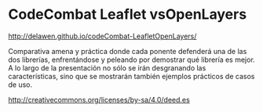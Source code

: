 CodeCombat Leaflet vsOpenLayers
===============================

http://delawen.github.io/codeCombat-LeafletOpenLayers/

Comparativa amena y práctica donde cada ponente defenderá una de las dos librerías, enfrentándose y peleando por demostrar qué librería es mejor. A lo largo de la presentación no sólo se irán desgranando las características, sino que se mostrarán también ejemplos prácticos de casos de uso.


http://creativecommons.org/licenses/by-sa/4.0/deed.es
